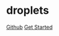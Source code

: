 # droplets

<a href="https://github.com/FE-ng/docsify-website">Github</a>
<a href="#README">Get Started</a>
